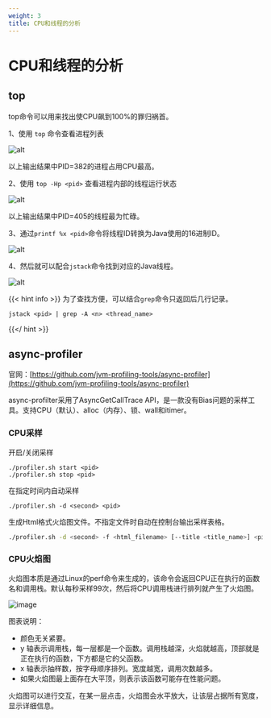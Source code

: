 ```yaml
---
weight: 3
title: CPU和线程的分析
---
```


# CPU和线程的分析

## top

top命令可以用来找出使CPU飙到100%的罪归祸首。

1、使用 `top` 命令查看进程列表

![alt](/images/test/top1.png)

以上输出结果中PID=382的进程占用CPU最高。

2、使用 `top -Hp <pid>` 查看进程内部的线程运行状态

![alt](/images/test/top2.png)

以上输出结果中PID=405的线程最为忙碌。

3、通过`printf %x <pid>`命令将线程ID转换为Java使用的16进制ID。

![alt](/images/test/top3.png)

4、然后就可以配合`jstack`命令找到对应的Java线程。

![alt](/images/test/top4.png)

{{< hint info >}}
为了查找方便，可以结合`grep`命令只返回后几行记录。

```
jstack <pid> | grep -A <n> <thread_name>
```
{{</ hint >}}


## async-profiler

官网：[https://github.com/jvm-profiling-tools/async-profiler](https://github.com/jvm-profiling-tools/async-profiler)

async-profilter采用了AsyncGetCallTrace API，是一款没有Bias问题的采样工具。支持CPU（默认）、alloc（内存）、锁、wall和itimer。

### CPU采样

开启/关闭采样

```shell
./profiler.sh start <pid>
./profiler.sh stop <pid>
```

在指定时间内自动采样

```shell
./profiler.sh -d <second> <pid>
```

生成Html格式火焰图文件。不指定文件时自动在控制台输出采样表格。

```sh
./profiler.sh -d <second> -f <html_filename> [--title <title_name>] <pid>
```

### CPU火焰图

火焰图本质是通过Linux的perf命令来生成的，该命令会返回CPU正在执行的函数名和调用栈。默认每秒采样99次，然后将CPU调用栈进行排列就产生了火焰图。

![image](/images/test/async-profiler1.png)

图表说明：
- 颜色无关紧要。
- y 轴表示调用栈，每一层都是一个函数。调用栈越深，火焰就越高，顶部就是正在执行的函数，下方都是它的父函数。
- x 轴表示抽样数，按字母顺序排列。宽度越宽，调用次数越多。
- 如果火焰图最上面存在大平顶，则表示该函数可能存在性能问题。

火焰图可以进行交互，在某一层点击，火焰图会水平放大，让该层占据所有宽度，显示详细信息。

